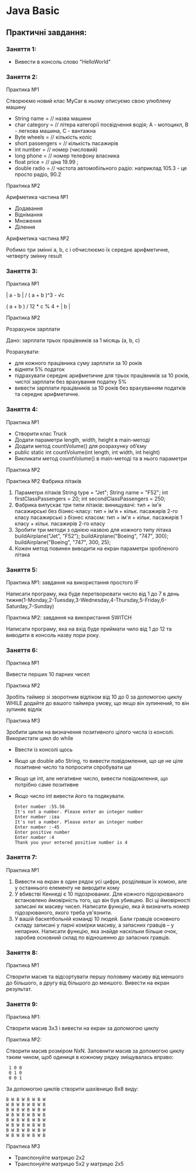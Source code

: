 # Java Basic
## Практичні завдання:
### Заняття 1:
 - Вивести в консоль слово "HelloWorld"

### Заняття 2:
Практика №1 

Створюємо новий клас MyCar в ньому описуємо свою улюблену машину
- String name = // назва машини
- char category = // літера категорії посвідчення водія; А - мотоцикл, В - легкова машина, С - вантажна
- Byte wheels = // кількість коліс
- short passengers = // кількість пасажирів
- int number = // номер (числовий)
- long phone = // номер телефону власника
- float price = // ціна 19.99 ;
- double radio = // частота автомобільного радіо: наприклад 105.3 - це просто радіо, 90.2

Практика №2

Арифметика частина №1
- Додавання
- Віднімання
- Множення
- Ділення

Арифметика частина №2

Робимо три змінні a, b, c і обчислюємо їх середнє арифметичне, четверту змінну result

### Заняття 3:
Практика №1

| a - b | / ( a + b )^3 - √c

( a + b ) / 12 * c % 4 + | b |

Практика №2

Розрахунок зарплати

Дано: зарплати трьох працівників за 1 місяць (a, b, c)

Розрахувати:

- для кожного працівника суму зарплати за 10 років
- відняти 5% податок
- підрахувати середнє арифметичне для трьох працівників за 10 років, чистої зарплати без врахування податку 5%
- вивести зарплати працівників за 10 років без врахуванням податків та середнє арифметичне.

### Заняття 4:
Практика №1 

- Створити клас Truck
- Додати параметри length, width, height в main-методі
- Додати метод countVolume() для розрахунку об’єму
- public static int countVolume(int length, int width, int height)
- Викликати метод countVolume() в main-методі та в нього параметри

Практика №2 

Практика №2 Фабрика літаків

1. Параметри літаків
String type = "Jet";
String name = "F52";
int firstClassPassengers = 20;
int secondClassPassengers = 250;
2. Фабрика випускає три типи літаків:
винищувачі: тип + ім'я
пасажирські без бізнес-класу: тип + ім'я + кільк. пасажирів 2-го класу
пасажирські з бізнес класом: тип + ім'я + кільк. пасажирів 1 класу + кільк. пасажирів 2-го класу
3. Зробити три методи з однією назвою для кожного типу літака
buildAirplane("Jet", "F52");
buildAirplane("Boeing", "747", 300);
buildAirplane("Boeing", "747", 300, 25);
4. Кожен метод повинен виводити на екран параметри зробленого літака

### Заняття 5:
Практика №1: завдання на використання простого IF

Написати програму, яка буде перетворювати число від 1 до 7 в день тижня(1-Monday,2-Tuesday,3-Wednesday,4-Thursday,5-Friday,6-Saturday,7-Sunday) 

Практика №2: завдання на використання SWITCH

Написати програму, яка на вхід буде приймати чило від 1 до 12 та виводити в консоль назву пори року.

### Заняття 6:
Практика №1 

Вивести перших 10 парних чисел

Практика №2

Зробіть таймер зі зворотним відліком від 10 до 0 за допомогою циклу WHILE
додайте до вашого таймера умову, що якщо він зупинений, то він зупиняє відлік

Практика №3

Зробити цикли на визначення позитивного цілого числа із консолі. Використати цикл do while
- Ввести із консолі щось
- Якщо це double або String, то вивести повідомлення, що це не ціле позитивне число та попросити спробувати ще
- Якщо це int, але негативне число, вивести повідомлення, що потрібно саме позитивне
- Якщо число int вивести його та подякувати.

      Enter number :55.56
      It's not a number. Please enter an integer number
      Enter number :іва
      It's not a number. Please enter an integer number
      Enter number :-45
      Enter positive number
      Enter number :4
      Thank you your entered positive number is 4

### Заняття 7:
Практика №1 

 1. Вивести на екран в один рядок усі цифри, розділивши їх комою, але у останнього елементу не виводити кому
 2. У вбивстві Кеннеді є 10 підозрюваних. Для кожного підозрюваного встановлено ймовірність того, що він був убивцею. Всі ці ймовірності записані як масиву чисел. Написати функцію, яка й визначить номер підозрюваного, якого треба ув'язнити.
 3. У вашій баскетбольній команді 10 людей. Бали гравців основного складу записані у парні комірки масиву, а запасних гравців – у непарних. Написати функцію, яка знайде наскільки більше очок, заробив основний склад по відношенню до запасних гравців.

### Заняття 8:
Практика №1

Створити масив та відсортувати першу половину масиву від меншого до більшого, а другу від більшого до меншого.
Вивести на екран результат.

### Заняття 9:
Практика №1: 

Cтворити масив 3х3 і вивести на екран за допомогою циклу

Практика №2:

Створити масив розміром NxN. Заповнити масив за допомогою циклу таким чином, щоб одиниця в кожному рядку зміщувалась вправо:

     1 0 0
     0 1 0
     0 0 1

За допомогою циклів створити шахівницю 8х8 виду:

    B W B W B W B W
    W B W B W B W B
    B W B W B W B W
    W B W B W B W B
    B W B W B W B W
    W B W B W B W B
    B W B W B W B W
    W B W B W B W B

Практика №3

- Транспонуйте матрицю 2х2
- Транспонуйте матрицю 5х2 у матрицю 2х5
